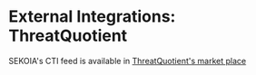 # External Integrations: ThreatQuotient

SEKOIA's CTI feed is available in [ThreatQuotient's market place](https://marketplace.threatq.com/details/sekoia)
